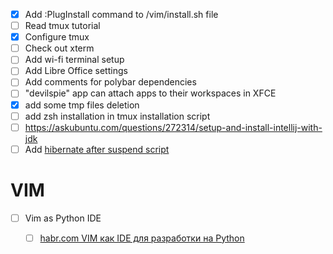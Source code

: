 - [x] Add :PlugInstall command to /vim/install.sh file
- [ ] Read tmux tutorial
- [x] Configure tmux
- [ ] Check out xterm
- [ ] Add wi-fi terminal setup
- [ ] Add Libre Office settings
- [ ] Add comments for polybar dependencies
- [ ] "devilspie" app can attach apps to their workspaces in XFCE
- [x] add some tmp files deletion
- [ ] add zsh installation in tmux installation script
- [ ] https://askubuntu.com/questions/272314/setup-and-install-intellij-with-jdk
- [ ] Add [hibernate after suspend script](/PowerManagement/rtchibernate)

# VIM

- [ ] Vim as Python IDE

   - [ ] [habr.com VIM как IDE для разработки на Python](https://habr.com/post/224979/)
